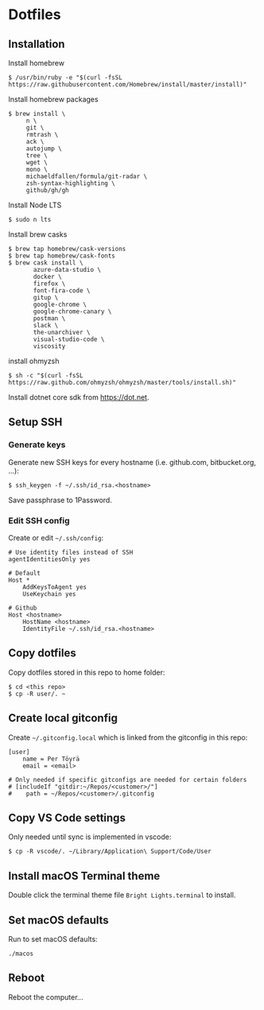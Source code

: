 # Dotfiles

## Installation
Install homebrew
```    
$ /usr/bin/ruby -e "$(curl -fsSL https://raw.githubusercontent.com/Homebrew/install/master/install)"
```

Install homebrew packages
```
$ brew install \
     n \
     git \
     rmtrash \
     ack \
     autojump \
     tree \
     wget \
     mono \
     michaeldfallen/formula/git-radar \
     zsh-syntax-highlighting \
     github/gh/gh
```

Install Node LTS 
```
$ sudo n lts
```

Install brew casks
```
$ brew tap homebrew/cask-versions
$ brew tap homebrew/cask-fonts
$ brew cask install \
       azure-data-studio \
       docker \
       firefox \
       font-fira-code \
       gitup \
       google-chrome \
       google-chrome-canary \
       postman \
       slack \
       the-unarchiver \
       visual-studio-code \
       viscosity
```

install ohmyzsh
```
$ sh -c "$(curl -fsSL https://raw.github.com/ohmyzsh/ohmyzsh/master/tools/install.sh)"
```

Install dotnet core sdk from https://dot.net.

## Setup SSH
### Generate keys
Generate new SSH keys for every hostname (i.e. github.com, bitbucket.org, ...):
```
$ ssh_keygen -f ~/.ssh/id_rsa.<hostname>
```
Save passphrase to 1Password.

### Edit SSH config
Create or edit `~/.ssh/config`:
```
# Use identity files instead of SSH
agentIdentitiesOnly yes

# Default
Host * 
    AddKeysToAgent yes 
    UseKeychain yes

# Github
Host <hostname> 
    HostName <hostname> 
    IdentityFile ~/.ssh/id_rsa.<hostname>
```

## Copy dotfiles
Copy dotfiles stored in this repo to home folder:
```
$ cd <this repo>
$ cp -R user/. ~
```

## Create local gitconfig
Create `~/.gitconfig.local` which is linked from the gitconfig in this repo:
```
[user]
    name = Per Töyrä
    email = <email>

# Only needed if specific gitconfigs are needed for certain folders
# [includeIf "gitdir:~/Repos/<customer>/"]
#    path = ~/Repos/<customer>/.gitconfig
```

## Copy VS Code settings
Only needed until sync is implemented in vscode:
```
$ cp -R vscode/. ~/Library/Application\ Support/Code/User
```

## Install macOS Terminal theme
Double click the terminal theme file `Bright Lights.terminal` to install.

## Set macOS defaults
Run to set macOS defaults:
```
./macos
```

## Reboot
Reboot the computer...